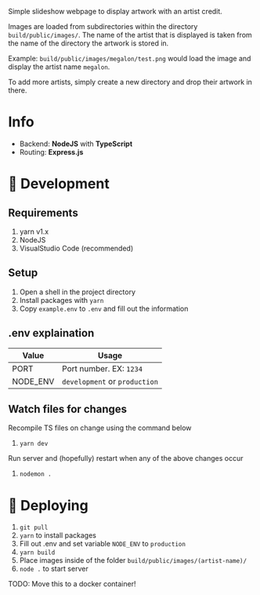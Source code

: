 Simple slideshow webpage to display artwork with an artist credit.

Images are loaded from subdirectories within the directory `build/public/images/`.
The name of the artist that is displayed is taken from the name of the directory the artwork is stored in.

Example: `build/public/images/megalon/test.png` would load the image and display the artist name `megalon`.

To add more artists, simply create a new directory and drop their artwork in there.

# Info

- Backend: **NodeJS** with **TypeScript**
- Routing: **Express.js**

# 🧪 Development

## Requirements

1. yarn v1.x
1. NodeJS
1. VisualStudio Code (recommended)

## Setup

1. Open a shell in the project directory
1. Install packages with `yarn`
1. Copy `example.env` to `.env` and fill out the information

## .env explaination

| Value | Usage       |
| ----- | ----------- |
| PORT  | Port number. EX: `1234` |
| NODE_ENV  | `development` or `production` |

## Watch files for changes
Recompile TS files on change using the command below

1. `yarn dev`

Run server and (hopefully) restart when any of the above changes occur

1. `nodemon .`

# 🚀 Deploying

1. `git pull`
1. `yarn` to install packages
1. Fill out .env and set variable `NODE_ENV` to `production`
1. `yarn build`
1. Place images inside of the folder `build/public/images/(artist-name)/`
1. `node .` to start server

TODO: Move this to a docker container!

